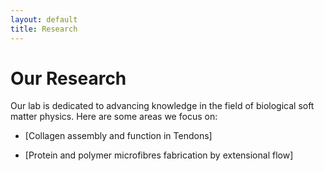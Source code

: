 ```yaml
---
layout: default
title: Research
---
```


# Our Research

Our lab is dedicated to advancing knowledge in the field of biological soft matter physics. Here are some areas we focus on:

- [Collagen assembly and function in Tendons]
  
- [Protein and polymer microfibres fabrication by extensional flow]

